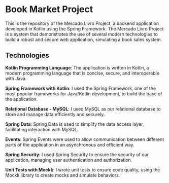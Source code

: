 # Book Market Project

This is the repository of the Mercado Livro Project, a backend application developed in Kotlin using the Spring Framework. The Mercado Livro Project is a system that demonstrates the use of several modern technologies to build a robust and secure web application, simulating a book sales system.

## Technologies
**Kotlin Programming Language**: The application is written in Kotlin, a modern programming language that is concise, secure, and interoperable with Java.

**Spring Framework with Kotlin**: I used the Spring Framework, one of the most popular frameworks for Java/Kotlin development, to build the base of the application.

**Relational Database - MySQL**: I used MySQL as our relational database to store and manage data efficiently and securely.

**Spring Data**: Spring Data is used to simplify the data access layer, facilitating interaction with MySQL.

**Events**: Spring Events were used to allow communication between different parts of the application in an asynchronous and efficient way.

**Spring Security**: I used Spring Security to ensure the security of our application, managing user authentication and authorization.

**Unit Tests with Mockk**: I wrote unit tests to ensure code quality, using the Mockk library to create mocks and simulate behaviors.

